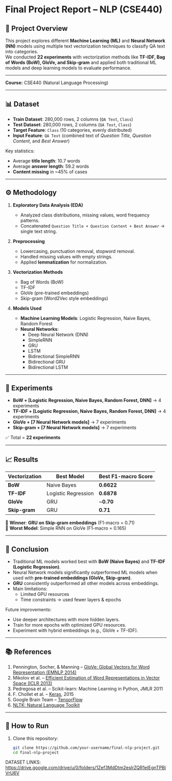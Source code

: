 # Final Project Report – NLP (CSE440)

## 📌 Project Overview
This project explores different **Machine Learning (ML)** and **Neural Network (NN)** models using multiple text vectorization techniques to classify QA text into categories.  
We conducted **22 experiments** with vectorization methods like **TF-IDF, Bag of Words (BoW), GloVe, and Skip-gram** and applied both traditional ML models and deep learning models to evaluate performance.

---

**Course:** CSE440 (Natural Language Processing)  


---

## 📊 Dataset
- **Train Dataset**: 280,000 rows, 2 columns (`QA Text`, `Class`)  
- **Test Dataset**: 280,000 rows, 2 columns (`QA Text`, `Class`)  
- **Target Feature**: `Class` (10 categories, evenly distributed)  
- **Input Feature**: `QA Text` (combined text of *Question Title*, *Question Content*, and *Best Answer*)  

Key statistics:
- Average **title length**: 10.7 words  
- Average **answer length**: 59.2 words  
- **Content missing** in ~45% of cases  

---

## ⚙️ Methodology
1. **Exploratory Data Analysis (EDA)**  
   - Analyzed class distributions, missing values, word frequency patterns.  
   - Concatenated `Question Title + Question Content + Best Answer` → single text string.  

2. **Preprocessing**  
   - Lowercasing, punctuation removal, stopword removal.  
   - Handled missing values with empty strings.  
   - Applied **lemmatization** for normalization.  

3. **Vectorization Methods**  
   - Bag of Words (BoW)  
   - TF-IDF  
   - GloVe (pre-trained embeddings)  
   - Skip-gram (Word2Vec style embeddings)  

4. **Models Used**  
   - **Machine Learning Models**: Logistic Regression, Naive Bayes, Random Forest  
   - **Neural Networks**:  
     - Deep Neural Network (DNN)  
     - SimpleRNN  
     - GRU  
     - LSTM  
     - Bidirectional SimpleRNN  
     - Bidirectional GRU  
     - Bidirectional LSTM  

---

## 🧪 Experiments
- **BoW + [Logistic Regression, Naive Bayes, Random Forest, DNN]** → 4 experiments  
- **TF-IDF + [Logistic Regression, Naive Bayes, Random Forest, DNN]** → 4 experiments  
- **GloVe + [7 Neural Network models]** → 7 experiments  
- **Skip-gram + [7 Neural Network models]** → 7 experiments  

✅ Total = **22 experiments**  

---

## 📈 Results
| Vectorization | Best Model | Best F1-macro Score |
|---------------|-----------|----------------------|
| **BoW**       | Naive Bayes | **0.6622** |
| **TF-IDF**    | Logistic Regression | **0.6878** |
| **GloVe**     | GRU | ~**0.70** |
| **Skip-gram** | GRU | **0.71** |

🔹 **Winner**: **GRU on Skip-gram embeddings** (F1-macro = 0.71)  
🔻 **Worst Model**: Simple RNN on GloVe (F1-macro = 0.165)  

---

## 📝 Conclusion
- Traditional ML models worked best with **BoW (Naive Bayes)** and **TF-IDF (Logistic Regression)**.  
- Neural Network models significantly outperformed ML models when used with **pre-trained embeddings (GloVe, Skip-gram)**.  
- **GRU** consistently outperformed all other models across embeddings.  
- Main limitations:  
  - Limited GPU resources  
  - Time constraints → used fewer layers & epochs  

Future improvements:  
- Use deeper architectures with more hidden layers.  
- Train for more epochs with optimized GPU resources.  
- Experiment with hybrid embeddings (e.g., GloVe + TF-IDF).  

---

## 📚 References
1. Pennington, Socher, & Manning – [GloVe: Global Vectors for Word Representation (EMNLP 2014)](https://nlp.stanford.edu/projects/glove/)  
2. Mikolov et al. – [Efficient Estimation of Word Representations in Vector Space (ICLR 2013)](https://arxiv.org/abs/1301.3781)  
3. Pedregosa et al. – Scikit-learn: Machine Learning in Python, JMLR 2011  
4. F. Chollet et al. – [Keras](https://keras.io), 2015  
5. Google Brain Team – [TensorFlow](https://www.tensorflow.org)  
6. [NLTK: Natural Language Toolkit](https://www.nltk.org)  

---

## 🚀 How to Run
1. Clone this repository:
   ```bash
   git clone https://github.com/your-username/final-nlp-project.git
   cd final-nlp-project


DATASET LINKS:
https://drive.google.com/drive/u/0/folders/1Zef3MdDtm2esIrZQR1eIEgnTPBiVrU6V 
